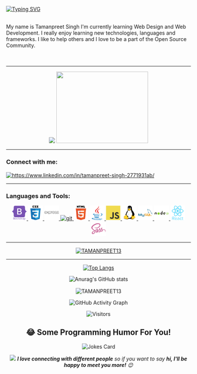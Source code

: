 [![Typing SVG](https://readme-typing-svg.herokuapp.com?size=36&duration=7500&color=46C696&width=900&height=70&lines=Welcome+To+Tamanpreet+Singh's+Github+Profile)](https://git.io/typing-svg)

<br>
   My name is Tamanpreet Singh I'm currently learning Web Design and Web Development. I really enjoy learning new technologies, languages and frameworks. I like to help others and I love to be a part of the Open Source Community.
<br>
<br>
<br>
<hr>
   <div align="center">
   <img src = "https://media2.giphy.com/media/du3J3cXyzhj75IOgvA/giphy.gif?cid=790b761142fad94199fff67b1f4a12ecb3d52975491c0de4&rid=giphy.gif&ct=g" width = "200">
  <img src="https://media.giphy.com/media/dWesBcTLavkZuG35MI/giphy.gif" width="250" height="195"/>
</div>


 
<hr>
 
<h3 align="left">Connect with me:</h3>
<p align="left">
<a href="https://linkedin.com/in/https://www.linkedin.com/in/tamanpreet-singh-2771931ab/" target="blank"><img align="center" src="https://raw.githubusercontent.com/rahuldkjain/github-profile-readme-generator/master/src/images/icons/Social/linked-in-alt.svg" alt="https://www.linkedin.com/in/tamanpreet-singh-2771931ab/" height="30" width="40" /></a>
</p>

 <hr>
 
<h3 align="left">Languages and Tools:</h3>
<p align="center"> <a href="https://getbootstrap.com" target="_blank" rel="noreferrer"> <img src="https://raw.githubusercontent.com/devicons/devicon/master/icons/bootstrap/bootstrap-plain-wordmark.svg" alt="bootstrap" width="40" height="40"/> </a> <a href="https://www.w3schools.com/css/" target="_blank" rel="noreferrer"> <img src="https://raw.githubusercontent.com/devicons/devicon/master/icons/css3/css3-original-wordmark.svg" alt="css3" width="40" height="40"/> </a> <a href="https://expressjs.com" target="_blank" rel="noreferrer"> <img src="https://raw.githubusercontent.com/devicons/devicon/master/icons/express/express-original-wordmark.svg" alt="express" width="40" height="40"/> </a> <a href="https://git-scm.com/" target="_blank" rel="noreferrer"> <img src="https://www.vectorlogo.zone/logos/git-scm/git-scm-icon.svg" alt="git" width="40" height="40"/> </a> <a href="https://www.w3.org/html/" target="_blank" rel="noreferrer"> <img src="https://raw.githubusercontent.com/devicons/devicon/master/icons/html5/html5-original-wordmark.svg" alt="html5" width="40" height="40"/> </a> <a href="https://www.java.com" target="_blank" rel="noreferrer"> <img src="https://raw.githubusercontent.com/devicons/devicon/master/icons/java/java-original.svg" alt="java" width="40" height="40"/> </a> <a href="https://developer.mozilla.org/en-US/docs/Web/JavaScript" target="_blank" rel="noreferrer"> <img src="https://raw.githubusercontent.com/devicons/devicon/master/icons/javascript/javascript-original.svg" alt="javascript" width="40" height="40"/> </a> <a href="https://www.linux.org/" target="_blank" rel="noreferrer"> <img src="https://raw.githubusercontent.com/devicons/devicon/master/icons/linux/linux-original.svg" alt="linux" width="40" height="40"/> </a> <a href="https://www.mysql.com/" target="_blank" rel="noreferrer"> <img src="https://raw.githubusercontent.com/devicons/devicon/master/icons/mysql/mysql-original-wordmark.svg" alt="mysql" width="40" height="40"/> </a> <a href="https://nodejs.org" target="_blank" rel="noreferrer"> <img src="https://raw.githubusercontent.com/devicons/devicon/master/icons/nodejs/nodejs-original-wordmark.svg" alt="nodejs" width="40" height="40"/> </a> <a href="https://reactjs.org/" target="_blank" rel="noreferrer"> <img src="https://raw.githubusercontent.com/devicons/devicon/master/icons/react/react-original-wordmark.svg" alt="react" width="40" height="40"/> </a> <a href="https://sass-lang.com" target="_blank" rel="noreferrer"> <img src="https://raw.githubusercontent.com/devicons/devicon/master/icons/sass/sass-original.svg" alt="sass" width="40" height="40"/> </a> </p>
<hr>

<p align="center"> <a href="https://github.com/ryo-ma/github-profile-trophy"><img src="https://github-profile-trophy.vercel.app/?username=TAMANPREET13&theme=tokyonight&row=1" alt="TAMANPREET13" /></a> </p>

<hr>

<div align="center">
  
  
[![Top Langs](https://github-readme-stats.vercel.app/api/top-langs/?username=TAMANPREET13&layout=compact)](https://github.com/TAMANPREET13/github-readme-stats)

![Anurag's GitHub stats](https://github-readme-stats.vercel.app/api?username=TAMANPREET13&show_icons=true&theme=radical)

<p><img align="center" src="https://github-readme-streak-stats.herokuapp.com/?user=TAMANPREET13&theme=cobalt" alt="TAMANPREET13" /></p>

![GitHub Activity Graph](https://activity-graph.herokuapp.com/graph?username=TAMANPREET13&theme=github)  



![Visitors](https://gpvc.arturio.dev/TAMANPREET13)  
   
<div align="center">

## 😂 Some Programming Humor For You!
![Jokes Card](https://readme-jokes.vercel.app/api)
</div>


<img src="https://media.giphy.com/media/LnQjpWaON8nhr21vNW/giphy.gif" width="60"> <em><b>I love connecting with different people</b> so if you want to say <b>hi, I'll be happy to meet you more!</b> 😊</em>
  
</div>


